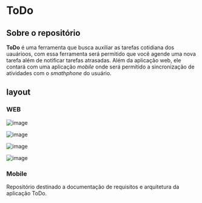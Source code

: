 # ToDo

## Sobre o repositório
**ToDo** é uma ferramenta que busca auxiliar as tarefas cotidiana dos uauárioos, com essa ferramenta será permitido que você agende uma nova tarefa além de notificar tarefas atrasadas. Além da aplicação web, ele contará com uma aplicação *mobile* onde será permitido a sincronização de atividades com o *smathphone* do usuário. 

## layout

### WEB
![image](https://user-images.githubusercontent.com/71051791/184981514-b61f0663-c58f-45f6-8bc1-e841f10103e5.png)

![image](https://user-images.githubusercontent.com/71051791/184981931-ce58cc3d-70c6-4752-a041-27b725d7ba19.png)

![image](https://user-images.githubusercontent.com/71051791/184982048-07ed09fa-9529-4fa7-bd05-4a5aaa898167.png)

![image](https://user-images.githubusercontent.com/71051791/184982290-8175311c-d17b-4f1c-acff-fba39142942f.png)
### Mobile
Repositório destinado a documentação de requisitos e arquitetura da aplicação ToDo.